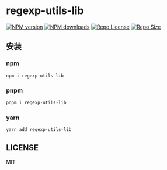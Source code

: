 # regexp-utils-lib

[![NPM version](https://img.shields.io/npm/v/regexp-utils-lib.svg?style=for-the-badge&logo=starship&color=C9CBFF&logoColor=D9E0EE&labelColor=302D41&include_prerelease&sort=semver)](https://npmjs.org/package/regexp-utils-lib)
[![NPM downloads](http://img.shields.io/npm/dm/regexp-utils-lib.svg?style=for-the-badge&logo=starship&color=ee999f&logoColor=D9E0EE&labelColor=302D41)](https://npmjs.org/package/regexp-utils-lib)
[![Repo License](https://img.shields.io/github/license/batype/regexp-utils-lib.svg?style=for-the-badge&logo=starship&color=ee999f&logoColor=D9E0EE&labelColor=302D41)](https://github.com/batype/regexp-utils-lib/blob/main/LICENSE)
[![Repo Size](https://img.shields.io/github/repo-size/batype/regexp-utils-lib.svg?color=%23DDB6F2&label=SIZE&logo=codesandbox&style=for-the-badge&logoColor=D9E0EE&labelColor=302D41)](https://github.com/batype/regexp-utils-lib)

## 安装

### npm

```sh
npm i regexp-utils-lib
```

### pnpm

```sh
pnpm i regexp-utils-lib
```

### yarn

```sh
yarn add regexp-utils-lib
```

## LICENSE

MIT

```

```
